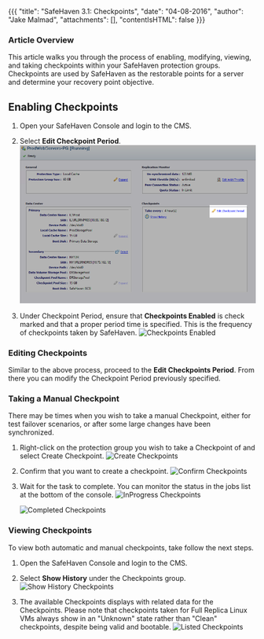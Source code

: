 {{{
  "title": "SafeHaven 3.1: Checkpoints",
  "date": "04-08-2016",
  "author": "Jake Malmad",
  "attachments": [],
  "contentIsHTML": false
}}}

### Article Overview
This article walks you through the process of enabling, modifying, viewing, and taking checkpoints within your SafeHaven protection groups. Checkpoints are used by SafeHaven as the restorable points for a server and determine your recovery point objective.

## Enabling Checkpoints
1. Open your SafeHaven Console and login to the CMS.

2. Select **Edit Checkpoint Period**.
   ![Edit Checkpoints](../../images/SAHA31-Checkpoints-1.png)

3. Under Checkpoint Period, ensure that **Checkpoints Enabled** is check marked and that a proper period time is specified. This is the frequency of checkpoints taken by SafeHaven.
   ![Checkpoints Enabled](../images/SAHA31-Checkpoints-2.png)

### Editing Checkpoints
Similar to the above process, proceed to the **Edit Checkpoints Period**. From there you can modify the Checkpoint Period previously specified.

### Taking a Manual Checkpoint
There may be times when you wish to take a manual Checkpoint, either for test failover scenarios, or after some large changes have been synchronized.

1. Right-click on the protection group you wish to take a Checkpoint of and select Create Checkpoint.
   ![Create Checkpoints](../images/SAHA31-Checkpoints-3.png)

2. Confirm that you want to create a checkpoint.
   ![Confirm Checkpoints](../images/SAHA31-Checkpoints-4.png)

3. Wait for the task to complete. You can monitor the status in the jobs list at the bottom of the console.
   ![InProgress Checkpoints](../images/SAHA31-Checkpoints-5.png)

   ![Completed Checkpoints](../images/SAHA31-Checkpoints-6.png)

### Viewing Checkpoints
To view both automatic and manual checkpoints, take follow the next steps.

1. Open the SafeHaven Console and login to the CMS.

2. Select **Show History** under the Checkpoints group.
   ![Show History Checkpoints](../images/SAHA31-Checkpoints-7.png)

3. The available Checkpoints displays with related data for the Checkpoints. Please note that checkpoints taken for Full Replica Linux VMs always show in an "Unknown" state rather than "Clean" checkpoints, despite being valid and bootable.
   ![Listed Checkpoints](../images/SAHA31-Checkpoints-8.png)

